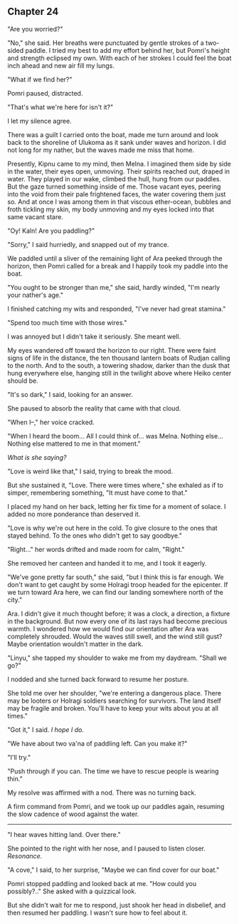 ## Chapter 24

<!--
In this chapter, Pomri and Linyu set out in a small paddleboat for Heiko.

They don't have fog blocking them, but they are in the dark because of the obscura.

They also can't see underwater ships, like what Holrag would have. So the Holragi can spy on them and follow them to see what they're up to, maybe follow them back to Ulukoma to have a surprise attack in which they have to lock the door on Setre. The prologue illustrates a bloodied Setre, guilty for not helping Melna, paddling out to Liffa to save hae from a sinking capsule.

Anyway, tangent, this chapter shows them finding Laen-Laen and Pomri's saffa, Yub-yub, and Ginnu who can now see, but is exhausted and cold and doesn't know who thi is. However, thi knows the secret of the armory.

They also need to discover Ramne's connection to Holrag

They would go straight back, but they are captured by Ramne <- Too Much Capturing!

Holragi is digging shelter in Heiko, because they need shelter from the coming nova that will send the Obscura to far off places.

They are driven into the desert
 -->

  "Are you worried?"

  "No," she said. Her breaths were punctuated by gentle strokes of a two-sided paddle. I tried my best to add my effort behind her, but Pomri's height and strength eclipsed my own. With each of her strokes I could feel the boat inch ahead and new air fill my lungs.

  "What if we find her?"

  Pomri paused, distracted.

  "That's what we're here for isn't it?"

  I let my silence agree.

  There was a guilt I carried onto the boat, made me turn around and look back to the shoreline of Ulukoma as it sank under waves and horizon. I did not long for my nather, but the waves made me miss that home.

  Presently, Kipnu came to my mind, then Melna. I imagined them side by side in the water, their eyes open, unmoving. Their spirits reached out, draped in water. They played in our wake, climbed the hull, hung from our paddles. But the gaze turned something inside of me. Those vacant eyes, peering into the void from their pale frightened faces, the water covering them just so. And at once I was among them in that viscous ether-ocean, bubbles and froth tickling my skin, my body unmoving and my eyes locked into that same vacant stare.

  "Oy! Kaln! Are you paddling?"

  "Sorry," I said hurriedly, and snapped out of my trance.

  We paddled until a sliver of the remaining light of Ara peeked through the horizon, then Pomri called for a break and I happily took my paddle into the boat.

  "You ought to be stronger than me," she said, hardly winded, "I'm nearly your nather's age."

  I finished catching my wits and responded, "I've never had great stamina."

  "Spend too much time with those wires."

  I was annoyed but I didn't take it seriously. She meant well.

  My eyes wandered off toward the horizon to our right. There were faint signs of life in the distance, the ten thousand lantern boats of Rudjan calling to the north. And to the south, a towering shadow, darker than the dusk that hung everywhere else, hanging still in the twilight above where Heiko center should be.

  "It's so dark," I said, looking for an answer.

  She paused to absorb the reality that came with that cloud.

  "When I–," her voice cracked.

  "When I heard the boom... All I could think of... was Melna. Nothing else... Nothing else mattered to me in that moment."

  *What is she saying?*

  "Love is weird like that," I said, trying to break the mood.

  But she sustained it, "Love. There were times where," she exhaled as if to simper, remembering something, "It must have come to that."

  I placed my hand on her back, letting her fix time for a moment of solace. I added no more ponderance than deserved it.

  "Love is why we're out here in the cold. To give closure to the ones that stayed behind. To the ones who didn't get to say goodbye."

  "Right..." her words drifted and made room for calm, "Right."

  She removed her canteen and handed it to me, and I took it eagerly.

  "We've gone pretty far south," she said, "but I think this is far enough. We don't want to get caught by some Holragi troop headed for the epicenter. If we turn toward Ara here, we can find our landing somewhere north of the city."

  Ara. I didn't give it much thought before; it was a clock, a direction, a fixture in the background. But now every one of its last rays had become precious warmth. I wondered how we would find our orientation after Ara was completely shrouded. Would the waves still swell, and the wind still gust? Maybe orientation wouldn't matter in the dark.

  "Linyu," she tapped my shoulder to wake me from my daydream. "Shall we go?"

  I nodded and she turned back forward to resume her posture.

  She told me over her shoulder, "we're entering a dangerous place. There may be looters or Holragi soldiers searching for survivors. The land itself may be fragile and broken. You'll have to keep your wits about you at all times."

  "Got it," I said. *I hope I do.*

  "We have about two va'na of paddling left. Can you make it?"

  "I'll try."

  "Push through if you can. The time we have to rescue people is wearing thin."

  My resolve was affirmed with a nod. There was no turning back.

  A firm command from Pomri, and we took up our paddles again, resuming the slow cadence of wood against the water.


-------


  "I hear waves hitting land. Over there."

  She pointed to the right with her nose, and I paused to listen closer. *Resonance.*

  "A cove," I said, to her surprise, "Maybe we can find cover for our boat."

  Pomri stopped paddling and looked back at me. "How could you possibly?.." She asked with a quizzical look.

  But she didn't wait for me to respond, just shook her head in disbelief, and then resumed her paddling. I wasn't sure how to feel about it.

  <!-- They find Ginnu/not-Ginnu in the cove -->

